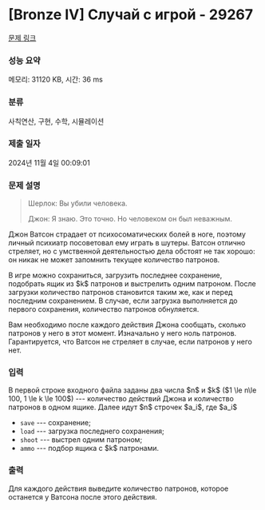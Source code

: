 # [Bronze IV] Случай с игрой - 29267 

[문제 링크](https://www.acmicpc.net/problem/29267) 

### 성능 요약

메모리: 31120 KB, 시간: 36 ms

### 분류

사칙연산, 구현, 수학, 시뮬레이션

### 제출 일자

2024년 11월 4일 00:09:01

### 문제 설명

<blockquote>
<p>Шерлок: Вы убили человека.</p>

<p>Джон: Я знаю. Это точно. Но человеком он был неважным.</p>
</blockquote>

<p>Джон Ватсон страдает от психосоматических болей в ноге, поэтому личный психиатр посоветовал ему играть в шутеры. Ватсон отлично стреляет, но с умственной деятельностью дела обстоят не так хорошо: он никак не может запомнить текущее количество патронов.</p>

<p>В игре можно сохраниться, загрузить последнее сохранение, подобрать ящик из $k$ патронов и выстрелить одним патроном. После загрузки количество патронов становится таким же, как и перед последним сохранением. В случае, если загрузка выполняется до первого сохранения, количество патронов обнуляется.</p>

<p>Вам необходимо после каждого действия Джона сообщать, сколько патронов у него в этот момент. Изначально у него ноль патронов. Гарантируется, что Ватсон не стреляет в случае, если патронов у него нет.</p>

### 입력 

 <p>В первой строке входного файла заданы два числа $n$ и $k$ ($1 \le n\le 100, 1 \le k \le 100$) --- количество действий Джона и количество патронов в одном ящике. Далее идут $n$ строчек $a_i$, где $a_i$ </p>

<ul>
	<li><code>save</code> --- сохранение;</li>
	<li><code>load</code> --- загрузка последнего сохранения;</li>
	<li><code>shoot</code> --- выстрел одним патроном;</li>
	<li><code>ammo</code> --- подбор ящика с $k$ патронами.</li>
</ul>

### 출력 

 <p>Для каждого действия выведите количество патронов, которое останется у Ватсона после этого действия.</p>

